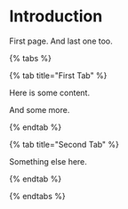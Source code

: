 # Introduction

First page. And last one too.

{% tabs %}

{% tab title="First Tab" %}

Here is some content.

And some more.

{% endtab %}

{% tab title="Second Tab" %}

Something else here.

{% endtab %}

{% endtabs %}